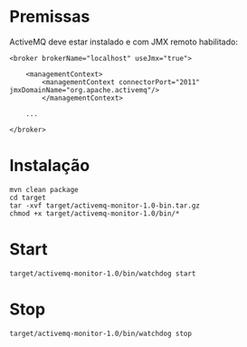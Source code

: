 
Premissas
============

ActiveMQ deve estar instalado e com JMX remoto habilitado:

	<broker brokerName="localhost" useJmx="true">

		<managementContext>
           	<managementContext connectorPort="2011" jmxDomainName="org.apache.activemq"/>
        	</managementContext>

		... 

	</broker>



Instalação
============
	
	mvn clean package
	cd target
	tar -xvf target/activemq-monitor-1.0-bin.tar.gz
	chmod +x target/activemq-monitor-1.0/bin/*

Start
============

	target/activemq-monitor-1.0/bin/watchdog start

Stop
============

	target/activemq-monitor-1.0/bin/watchdog stop
